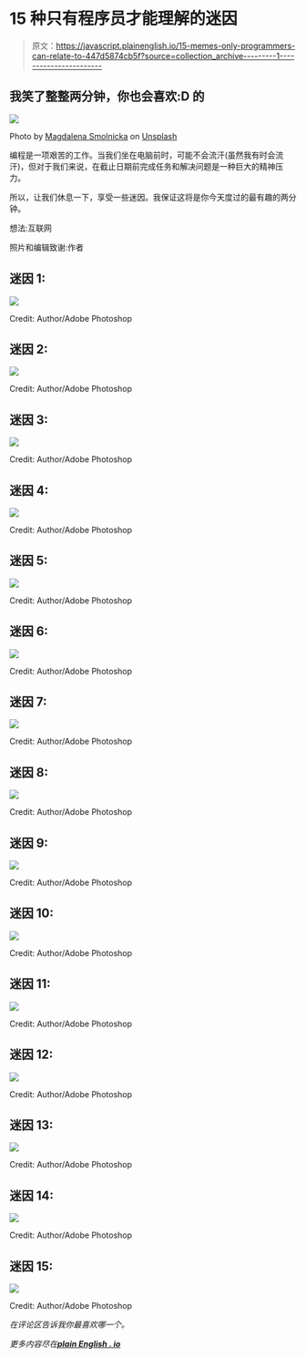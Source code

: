# 15 种只有程序员才能理解的迷因

> 原文：<https://javascript.plainenglish.io/15-memes-only-programmers-can-relate-to-447d5874cb5f?source=collection_archive---------1----------------------->

## 我笑了整整两分钟，你也会喜欢:D 的

![](img/159c67cdf157085f94477cd0d3043c50.png)

Photo by [Magdalena Smolnicka](https://unsplash.com/@magdaleny?utm_source=unsplash&utm_medium=referral&utm_content=creditCopyText) on [Unsplash](https://unsplash.com/s/photos/humor?utm_source=unsplash&utm_medium=referral&utm_content=creditCopyText)

编程是一项艰苦的工作。当我们坐在电脑前时，可能不会流汗(虽然我有时会流汗)，但对于我们来说，在截止日期前完成任务和解决问题是一种巨大的精神压力。

所以，让我们休息一下，享受一些迷因。我保证这将是你今天度过的最有趣的两分钟。

想法:互联网

照片和编辑致谢:作者

## 迷因 1:

![](img/5ad9e00813f6262b00c20e0c7c33bec8.png)

Credit: Author/Adobe Photoshop

## 迷因 2:

![](img/dab48d6c341f11e470a2b2196270f5e4.png)

Credit: Author/Adobe Photoshop

## 迷因 3:

![](img/e6685673448735bff4aad664e4014b20.png)

Credit: Author/Adobe Photoshop

## 迷因 4:

![](img/ac710e140704997eef648158d576ddb7.png)

Credit: Author/Adobe Photoshop

## 迷因 5:

![](img/c8c182f1a2075f78ffa4fdb3f06a8ef6.png)

Credit: Author/Adobe Photoshop

## 迷因 6:

![](img/9979abb1c43be29853eea57c3ef4c36d.png)

Credit: Author/Adobe Photoshop

## 迷因 7:

![](img/e865de3b6520bf0d9d8c760f534e68a4.png)

Credit: Author/Adobe Photoshop

## 迷因 8:

![](img/37759546bf7e112423bd49dd548b8192.png)

Credit: Author/Adobe Photoshop

## 迷因 9:

![](img/3dc6966c4f7df9542c058c2a395b84f4.png)

Credit: Author/Adobe Photoshop

## 迷因 10:

![](img/8f36340dad0fac62813c404bbf96af29.png)

Credit: Author/Adobe Photoshop

## 迷因 11:

![](img/21a520d3f53338783ef2862916e9dfef.png)

Credit: Author/Adobe Photoshop

## 迷因 12:

![](img/51ab699d97ab51d9e8b1d0532d3d6a12.png)

Credit: Author/Adobe Photoshop

## 迷因 13:

![](img/0feef2a5f79db25d6c964884529e40d4.png)

Credit: Author/Adobe Photoshop

## 迷因 14:

![](img/8548bb71943c398255943786dadad1ac.png)

Credit: Author/Adobe Photoshop

## 迷因 15:

![](img/5f719008684f9cc9495f60f1e5062ebb.png)

Credit: Author/Adobe Photoshop

*在评论区告诉我你最喜欢哪一个。*

*更多内容尽在*[***plain English . io***](http://plainenglish.io/)